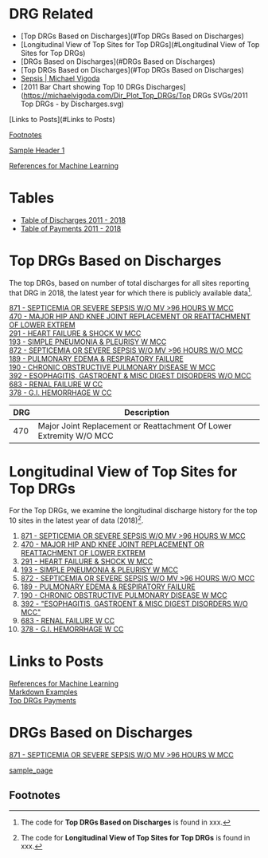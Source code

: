 
# DRG Related
- [Top DRGs Based on Discharges](#Top DRGs Based on Discharges)   
- [Longitudinal View of Top Sites for Top DRGs](#Longitudinal View of Top Sites for Top DRGs)  
- [DRGs Based on Discharges](#DRGs Based on Discharges)   
- [Top DRGs Based on Discharges](#Top DRGs Based on Discharges)   
- [Sepsis | Michael Vigoda](https://michaelvigoda.com/2020/01/24/Sepsis.html#cms-data-by-years)  
- [2011 Bar Chart showing Top 10 DRGs Discharges](https://michaelvigoda.com/Dir_Plot_Top_DRGs/Top DRGs SVGs/2011 Top DRGs - by Discharges.svg)

[Links to Posts](#Links to Posts)  

[Footnotes](#Footnotes)

[Sample Header 1](https://michaelvigoda.com/2019/01/01/Tips-for-using-this-as-a-website.html#sample-header-1)



[References for Machine Learning](https://michaelvigoda.com/2021/05/07/References-for-Machine-Learning.html)  




# Tables
- [Table of Discharges 2011 - 2018](https://michaelvigoda.com/Tables/Table-of-Discharges.md)   
- [Table of Payments 2011 - 2018](https://michaelvigoda.com/Tables/Table-of-Payments.md)



<a id="Top DRGs Based on Discharges"></a>
# Top DRGs Based on Discharges  
The top DRGs, based on number of total discharges for all sites 
reporting that DRG in 2018, the latest year 
for which there is publicly available data[^1].

[871 - SEPTICEMIA OR SEVERE SEPSIS W/O MV >96 HOURS W MCC](https://michaelvigoda.com/Charts/871.html)  
[470 - MAJOR HIP AND KNEE JOINT REPLACEMENT OR REATTACHMENT OF LOWER EXTREM](https://michaelvigoda.com/Charts/470.html)  
[291 - HEART FAILURE & SHOCK W MCC](https://michaelvigoda.com/Charts/291.html)  
[193 - SIMPLE PNEUMONIA & PLEURISY W MCC](https://michaelvigoda.com/Charts/193.html)  
[872 - SEPTICEMIA OR SEVERE SEPSIS W/O MV >96 HOURS W/O MCC](https://michaelvigoda.com/Charts/872.html)  
[189 - PULMONARY EDEMA & RESPIRATORY FAILURE](https://michaelvigoda.com/Charts/189.html)  
[190 - CHRONIC OBSTRUCTIVE PULMONARY DISEASE W MCC](https://michaelvigoda.com/Charts/190.html)  
[392 - ESOPHAGITIS, GASTROENT & MISC DIGEST DISORDERS W/O MCC](https://michaelvigoda.com/Charts/392.html)  
[683 - RENAL FAILURE W CC](https://michaelvigoda.com/Charts/683.html)  
[378 - G.I. HEMORRHAGE W CC](https://michaelvigoda.com/Charts/378.html)  
  
| DRG  | Description  |
|---|---|
| 470 | Major Joint Replacement or Reattachment Of Lower Extremity W/O MCC | 



<a id="Longitudinal View of Top Sites for Top DRGs"></a>
# Longitudinal View of Top Sites for Top DRGs  
For the Top DRGs, 
we examine the longitudinal discharge history for the top 10 sites 
in the latest year of data (2018)[^2].



1. [871 - SEPTICEMIA OR SEVERE SEPSIS W/O MV >96 HOURS W MCC](https://michaelvigoda.com/Charts/Top_sites_871.html)    
2. [470 - MAJOR HIP AND KNEE JOINT REPLACEMENT OR REATTACHMENT OF LOWER EXTREM](https://michaelvigoda.com/Charts/Top_sites_470.html)  
3. [291 - HEART FAILURE & SHOCK W MCC](https://michaelvigoda.com/Charts/Top_sites_291.html)  
4. [193 - SIMPLE PNEUMONIA & PLEURISY W MCC](https://michaelvigoda.com/Charts/Top_sites_193.html)  
5. [872 - SEPTICEMIA OR SEVERE SEPSIS W/O MV >96 HOURS W/O MCC](https://michaelvigoda.com/Charts/Top_sites_872.html)  
6. [189 - PULMONARY EDEMA & RESPIRATORY FAILURE](https://michaelvigoda.com/Charts/Top_sites_189.html)    
7. [190 - CHRONIC OBSTRUCTIVE PULMONARY DISEASE W MCC](https://michaelvigoda.com/Charts/Top_sites_190.html)  
8. [392 - "ESOPHAGITIS, GASTROENT & MISC DIGEST DISORDERS W/O MCC"](https://michaelvigoda.com/Charts/Top_sites_392.html)  
9. [683 - RENAL FAILURE W CC](https://michaelvigoda.com/Charts/Top_sites_683.html)  
10. [378 - G.I. HEMORRHAGE W CC](https://michaelvigoda.com/Charts/Top_sites_378.html)  





<a id="Links to Posts"></a>
# Links to Posts  
[References for Machine Learning](https://michaelvigoda.com/2021/05/07/References-for-Machine-Learning.html)  
[Markdown Examples](https://michaelvigoda.com/2020/01/01/Markdown-examples.html)  
[Top DRGs Payments](https://michaelvigoda.com/2021/09/07/Top-DRGs-Payments.html)  


<a id="DRGs Based on Discharges"></a>
# DRGs Based on Discharges

[871 - SEPTICEMIA OR SEVERE SEPSIS W/O MV >96 HOURS W MCC](https://michaelvigoda.com/Charts/871.html)  



[sample_page](https://michaelvigoda.com/sample_page.md)




<a id="Footnotes"></a>
## Footnotes
[^1]: The code for **Top DRGs Based on Discharges** is found in xxx.  
[^2]: The code for **Longitudinal View of Top Sites for Top DRGs** is found in xxx.

